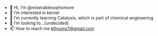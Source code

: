 - 👋 Hi, I’m @miserablesophomore
- 👀 I’m interested in kernel 
- 🌱 I’m currently learning Catalysis, which is part of chemical engineering 
- 💞️ I’m looking to...(undecided)
- 📫 How to reach me kthyung7@gmail.com

<!---
miserablesophomore/miserablesophomore is a ✨ special ✨ repository because its `README.md` (this file) appears on your GitHub profile.
You can click the Preview link to take a look at your changes.
--->
